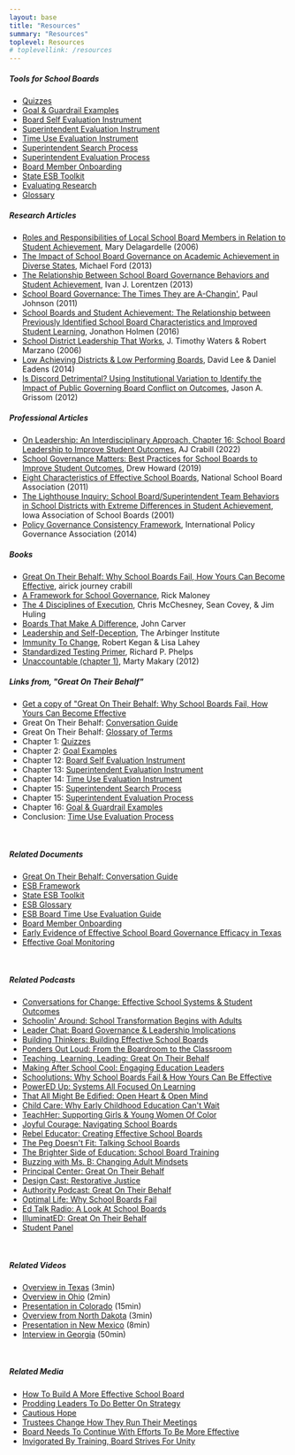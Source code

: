 ```yaml
---
layout: base
title: "Resources"
summary: "Resources"
toplevel: Resources
# toplevellink: /resources
---
```



<h5>Tools for School Boards</h5>
<ul>
<li><a href="/resources/quizzes/">Quizzes</a></li>
<li><a href="/resources/priority-examples/">Goal & Guardrail Examples</a></li>
<li><a href="/framework">Board Self Evaluation Instrument</a></li>
<li><a href="/resources/supt-eval/">Superintendent Evaluation Instrument</a></li>
<li><a href="/resources/time-use/">Time Use Evaluation Instrument</a></li>
<li><a href="/resources/supt-search/">Superintendent Search Process</a></li>
<li><a href="/resources/supt-eval/">Superintendent Evaluation Process</a></li>
<!--<li>Budget Process</li>
<li>Staff Allocation Process</li>
<li>Agenda Diet Process</li>
<li>Committee Diet Process</li>
<li>Policy Diet Process</li>-->
<li><a href="/resources/onboarding">Board Member Onboarding</a></li>
<li><a href="/resources/toolkit">State ESB Toolkit</a></li>
<li><a href="/resources/research">Evaluating Research</a></li>
<li><a href="/resources/glossary">Glossary</a></li>
</ul>

<h5>Research Articles</h5>
<ul>
<li><a href="https://lib.dr.iastate.edu/cgi/viewcontent.cgi?article=2504&context=rtd">Roles and Responsibilities of Local School Board Members in Relation to Student Achievement</a>, Mary Delagardelle (2006)</li>
<li><a href="http://dc.uwm.edu/cgi/viewcontent.cgi?article=1334&context=etd">The Impact of School Board Governance on Academic Achievement in Diverse States</a>, Michael Ford (2013)</li>
<li><a href="http://scholarworks.umt.edu/cgi/viewcontent.cgi?article=2406&context=etd">The Relationship Between School Board Governance Behaviors and Student Achievement</a>, Ivan J. Lorentzen (2013)</li>
<li><a href="https://doi.org/10.1177%2F1555458911413887">School Board Governance: The Times They are A-Changin'</a>, Paul Johnson (2011)</li>
<li><a href="https://digitalcommons.spu.edu/cgi/viewcontent.cgi?&article=1013&context=soe_etd">School Boards and Student Achievement: The Relationship between Previously Identified School Board Characteristics and Improved Student Learning</a>, Jonathon Holmen (2016)</li>
<li><a href="https://www.mcrel.org/wp-content/uploads/2016/03/McREL-research-paper_-Sept2006_District-Leadership-That-Works-Effect-of-Superintendent-Leadership-on-Student-Achievement-.pdf">School District Leadership That Works</a>, J. Timothy Waters & Robert Marzano (2006)</li>
<li><a href="https://files.eric.ed.gov/fulltext/EJ1045888.pdf">Low Achieving Districts & Low Performing Boards</a>, David Lee & Daniel Eadens (2014)</li>
<li><a href="https://www.researchgate.net/publication/275300281_Is_Discord_Detrimental_Using_Institutional_Variation_to_Identify_the_Impact_of_Public_Governing_Board_Conflict_on_Outcomes">Is Discord Detrimental? Using Institutional Variation to Identify the Impact of Public Governing Board Conflict on Outcomes</a>, Jason A. Grissom (2012)</li>
</ul>

<h5>Professional Articles</h5>
 <ul>
<li><a href="https://tinyurl.com/AJC-Chapter-Student-Outcomes">On Leadership: An Interdisciplinary Approach, Chapter 16: School Board Leadership to Improve Student Outcomes</a>, AJ Crabill (2022)</li>
<li><a href="https://www.tarleton.edu/esp/_view-journal/ESP-JOURNAL-2019--Final.pdf">School Governance Matters: Best Practices for School Boards to Improve Student Outcomes</a>, Drew Howard (2019)</li>
<li><a href="http://www.centerforpubliceducation.org/Main-Menu/Public-education/Eight-characteristics-of-effective-school-boards">Eight Characteristics of Effective School Boards</a>, National School Board Association (2011)</li>
<li><a href="https://www.researchgate.net/publication/234770383_The_Lighthouse_Inquiry_School_BoardSuperintendent_Team_Behaviors_in_School_Districts_with_Extreme_Differences_in_Student_Achievement">The Lighthouse Inquiry: School Board/Superintendent Team Behaviors in School Districts with Extreme Differences in Student Achievement</a>, Iowa Association of School Boards (2001)</li>
<li><a href="https://governforimpact.org/images/Resources/Principles-and-Model-Consistency-Framework-June-2016.pdf">Policy Governance Consistency Framework</a>, International Policy Governance Association (2014)</li>
 </ul> 

<h5>Books</h5>
<ul>
<li><a href="https://www.amazon.com/Great-Their-Behalf-School-Effective/dp/1398389765/?&_encoding=UTF8&tag=esb0b3-20&linkCode=ur2&linkId=fac456155eede9a203956cc5dd672283&camp=1789&creative=9325">Great On Their Behalf: Why School Boards Fail, How Yours Can Become Effective</a>, airick journey crabill</li>
<li><a href="https://www.amazon.com/dp/0999419307/?&_encoding=UTF8&tag=esb0b3-20&linkCode=ur2&linkId=fac456155eede9a203956cc5dd672283&camp=1789&creative=9325">A Framework for School Governance</a>, Rick Maloney</li>
<li><a href="https://www.amazon.com/dp/B005FLODJ8/?&_encoding=UTF8&tag=esb0b3-20&linkCode=ur2&linkId=fac456155eede9a203956cc5dd672283&camp=1789&creative=9325">The 4 Disciplines of Execution</a>, Chris McChesney, Sean Covey, & Jim Huling </li> 
<li><a href="https://www.amazon.com/dp/B008L01JWO/?&_encoding=UTF8&tag=esb0b3-20&linkCode=ur2&linkId=fac456155eede9a203956cc5dd672283&camp=1789&creative=9325">Boards That Make A Difference</a>, John Carver</li> 
<li><a href="https://www.amazon.com/dp/1523097809/?&_encoding=UTF8&tag=esb0b3-20&linkCode=ur2&linkId=fac456155eede9a203956cc5dd672283&camp=1789&creative=9325">Leadership and Self-Deception</a>, The Arbinger Institute</li> 
<li><a href="https://www.amazon.com/dp/B004OEILH2/?&_encoding=UTF8&tag=esb0b3-20&linkCode=ur2&linkId=fac456155eede9a203956cc5dd672283&camp=1789&creative=9325">Immunity To Change</a>, Robert Kegan & Lisa Lahey </li>
<li><a href="https://www.amazon.com/dp/082049741X/?&_encoding=UTF8&tag=esb0b3-20&linkCode=ur2&linkId=fac456155eede9a203956cc5dd672283&camp=1789&creative=9325">Standardized Testing Primer</a>, Richard P. Phelps</li>
<li><a href="https://www.amazon.com/dp/B008RYD43G/?&_encoding=UTF8&tag=esb0b3-20&linkCode=ur2&linkId=fac456155eede9a203956cc5dd672283&camp=1789&creative=9325">Unaccountable (chapter 1)</a>, Marty Makary (2012)</li>
</ul>



<h5>Links from, "Great On Their Behalf"</h5>
<ul>
<li><a href="/publications">Get a copy of "Great On Their Behalf: Why School Boards Fail, How Yours Can Become Effective</a></li>
<li>Great On Their Behalf: <a href="/publications/conversation">Conversation Guide</a></li>
<li>Great On Their Behalf: <a href="/resources/glossary">Glossary of Terms</a></li>
<li>Chapter 1: <a href="/quizzes/">Quizzes</a></li>
<li>Chapter 2: <a href="/resources/priority-examples/">Goal Examples</a></li>
<li>Chapter 12: <a href="/framework">Board Self Evaluation Instrument</a></li>
<li>Chapter 13: <a href="/resources/supt-eval/">Superintendent Evaluation Instrument</a></li>
<li>Chapter 14: <a href="https://tinyurl.com/ESBF-BoardTimeUseEval ">Time Use Evaluation Instrument</a></li>
<li>Chapter 15: <a href="/resources/supt-search/">Superintendent Search Process</a></li>
<li>Chapter 15: <a href="/resources/supt-eval/">Superintendent Evaluation Process</a></li>
<!--<li>Chapter 15: Budget Process</li>
<li>Chapter 15: Staff Allocation Process</li>
<li>Chapter 15: Agenda Diet Process</li>
<li>Chapter 15: Committee Diet Process</li>
<li>Chapter 15: Policy Diet Process</li>-->
<li>Chapter 16: <a href="/resources/priority-examples/">Goal & Guardrail Examples</a></li>
<li>Conclusion: <a href="/resources/time-use/">Time Use Evaluation Process</a></li>
</ul><br/>

<h5>Related Documents</h5>
<ul style="text-align: left;">
<li><a href="/publications/conversation">Great On Their Behalf: Conversation Guide</a></li>
<li><a href="/framework/">ESB Framework</a></li>
<li><a href="/resources/toolkit">State ESB Toolkit</a></li>
<li><a href="/resources/glossary">ESB Glossary</a></li>
<li><a href="/resources/time-use/">ESB Board Time Use Evaluation Guide</a></li>
<li><a href="/resources/onboarding/">Board Member Onboarding</a></li>
<li><a href="https://tinyurl.com/School-Gov-Matters-Drew-Howard">Early Evidence of Effective School Board Governance Efficacy in Texas</a></li>
<li><a href="https://tinyurl.com/Effective-Goal-Monitoring">Effective Goal Monitoring</a></li>
</ul><br/>

<h5>Related Podcasts</h5>
<ul>
<li><a href="https://www.buzzsprout.com/1842285/12846882-effective-schools-systems-and-school-outcomes-vs-adult-inputs-with-aj-crabill">Conversations for Change: Effective School Systems & Student Outcomes</a></li>
<li><a href="https://podcasts.apple.com/us/podcast/episode-15-school-transformation-begins-with-the-adults/id1653176434?i=1000613201573">Schoolin' Around: School Transformation Begins with Adults</a></li>
<li><a href="https://www.cognia.org/leader-chat-board-governance-and-leadership-implications-with-aj-crabill/">Leader Chat: Board Governance &amp; Leadership Implications</a>&nbsp;</li>
<li><a href="https://anchor.fm/buildingthinkers/episodes/Building-Effective-School-Boards-with-AJ-Crabill-e1tf5sm/a-a964g3o">Building Thinkers: Building Effective School Boards</a></li>
<li><a href="https://barkleypd.com/blog/podcast-responsibility-for-improving-student-outcomes-from-the-boardroom-to-the-classroom/">Ponders Out Loud: From the Boardroom to the Classroom</a></li>
<li><a href="https://www.stevenmiletto.com/aj-crabill-great-on-their-behalf-why-school-boards-fail-how-yours-can-become-effective-571/">Teaching, Learning, Leading: Great On Their Behalf</a></li>
<li><a href="https://case4kids.podbean.com/e/ep-115-engaging-educational-leaders-and-community-stake-holders-to-focus-on-student-outcomes-featuring-aj-crabill/">Making After School Cool: Engaging Education Leaders</a></li>
<li><a href="https://www.buzzsprout.com/1890886/12590407">Schoolutions: Why School Boards Fail &amp; How Yours Can Be Effective</a></li>
<li><a href="https://podcasts.apple.com/us/podcast/123-systems-from-school-board-down-to-the-teacher-all/id1549859943?i=1000615252261">PowerED Up: Systems All Focused On Learning</a></li>
<li><a href="https://podcasts.apple.com/us/podcast/that-all-might-be-edified-discussions-on-servant-leadership/id1598799300?i=1000608599145">That All Might Be Edified: Open Heart &amp; Open Mind</a></li>
<li><a href="https://www.buzzsprout.com/1628188/12623730-season-3-episode-4-why-early-childhood-education-can-t-be-delayed-with-aj-crabill">Child Care: Why Early Childhood Education Can't Wait</a>&nbsp;</li>
<li><a href="https://theteachherpodcast.libsyn.com/episode-37-aj-crabill">TeachHer: Supporting Girls &amp; Young Women Of Color</a></li>
<li><a href="https://www.besproutable.com/podcasts/eps-391-navigating-school-boards-with-aj-crabill/">Joyful Courage: Navigating School Boards</a></li>
<li><a href="https://www.podpage.com/rebel-educator/episode77/">Rebel Educator: Creating Effective School Boards</a></li>
<li><a href="https://podcasts.apple.com/us/podcast/s3-e11-talking-school-boards-with-aj-crabill/id1532148050?i=1000602578271">The Peg Doesn't Fit: Talking School Boards</a></li>
<li><a href="https://open.spotify.com/episode/3Nb3cA2gcAkfMufiI8AxEO">The Brighter Side of Education: School Board Training</a></li>
<li><a href="https://buzzingwithmsb.libsyn.com/ep-133">Buzzing with Ms. B: Changing Adult Mindsets</a></li>
<li><a href="https://www.principalcenter.com/aj-crabill-great-on-their-behalf-why-school-boards-fail-how-yours-can-become-effective/">Principal Center: Great On Their Behalf</a></li>
<li><a href="https://podcasts.apple.com/us/podcast/design-cast/id1247751652?i=1000612010298">Design Cast: Restorative Justice</a></li>
<li><a href="https://podcasts.apple.com/us/podcast/great-on-their-behalf-with-aj-crabill/id1636774651?i=1000610417889">Authority Podcast: Great On Their Behalf</a></li>
<li><a href="https://natehaber.libsyn.com/ep-298-aj-crabill-why-school-boards-fail">Optimal Life: Why School Boards Fail</a></li>
<li><a href="https://www.blogtalkradio.com/edutalk/2020/03/23/a-look-at-school-boards-and-district-governance">Ed Talk Radio: A Look At School Boards</a></li>
<li><a href="https://illuminatedpodcast.org/episodes/110-great-on-their-behalf-with-aj-crabill-author-of-great-on-their-behalf-why-school-boards-fail-how-yours-can-become-effective">IlluminatED: Great On Their Behalf</a></li>
<li><a href="https://twitter.com/mnicholson_mike/status/1657194523213086721">Student Panel</a></li>
</ul><br/>

<h5>Related Videos</h5>
<ul>
<li><a href="https://youtu.be/M_A3EOQquBc">Overview in Texas</a> (3min) </li>
<li><a href="https://youtu.be/5LKvHIzozL4">Overview in Ohio</a> (2min)</li>
<li><a href="https://youtu.be/C8Iw4_OmyjY ">Presentation in Colorado</a> (15min)</li>
<li><a href="https://youtu.be/5mhEo-QrMtE">Overview from North Dakota</a> (3min) </li>
<li><a href="https://youtu.be/dfPWmNcYL5w ">Presentation in New Mexico</a> (8min)</li>
<li><a href="https://youtu.be/CGNSwwvyxTk ">Interview in Georgia</a> (50min)</li>
</ul><br/>

<h5>Related Media</h5>
<ul>
<li><a href="https://www.edweek.org/leadership/opinion-how-to-build-a-more-effective-school-board/2023/03">How To Build A More Effective School Board</a></li>
<li><a href="https://www.wfae.org/education/2022-01-26/consultant-prods-cms-leaders-to-do-better-on-strategies-for-black-and-brown-students">Prodding Leaders To Do Better On Strategy</a></li>
<li><a href="https://www.sfexaminer.com/our_sections/cautious-hope-for-sfusd-dare-we-dream-reform-is-real-this-time/article_243bc8be-0796-11ed-996f-1f8550471440.html ">Cautious Hope</a></li>
<li><a href="https://www.postandcourier.com/education-lab/ccsd-trustees-changing-how-they-run-their-meetings-here-s-how-that-looks-in-other/article_691e8918-2a13-11ed-829c-5713c44e28b5.html">Trustees Change How They Run Their Meetings</a></li>
<li><a href="https://tulsaworld.com/opinion/editorial/editorial-tps-board-need-to-continue-with-efforts-to-be-more-effective/article_d7dd5022-0886-11ed-a296-d31832b8e40f.html">Board Needs To Continue With Efforts To Be More Effective</a></li>
<li><a href="https://buffalonews.com/news/local/education/invigorated-by-training-buffalo-school-board-strives-for-unity-despite-history-of-division/article_d72f7e86-cefe-11ed-878f-0bc2294b5180.html">Invigorated By Training, Board Strives For Unity</a></li>
</ul><br/>
